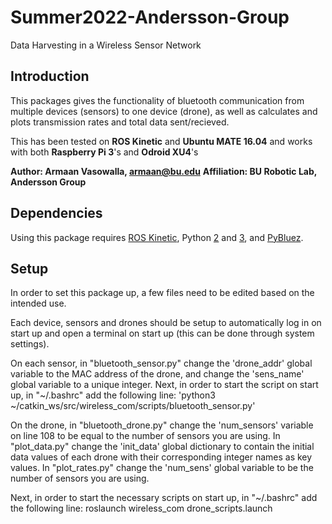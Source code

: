 # Summer2022-Andersson-Group
Data Harvesting in a Wireless Sensor Network

## Introduction

This packages gives the functionality of bluetooth communication from multiple devices (sensors) to one device (drone), as well as calculates and plots transmission rates and total data sent/recieved.

This has been tested on **ROS Kinetic** and **Ubuntu MATE 16.04** and works with both **Raspberry Pi 3**'s and **Odroid XU4**'s

**Author: Armaan Vasowalla, armaan@bu.edu**
**Affiliation: BU Robotic Lab, Andersson Group**

## Dependencies

Using this package requires [ROS Kinetic](http://wiki.ros.org), Python [2](https://docs.python.org/2.7/) and [3](https://docs.python.org/3/), and [PyBluez](https://pybluez.readthedocs.io/en/latest/).

## Setup

In order to set this package up, a few files need to be edited based on the intended use.

Each device, sensors and drones should be setup to automatically log in on start up and open a terminal on start up (this can be done through system settings).

On each sensor, in "bluetooth_sensor.py" change the 'drone_addr' global variable to the MAC address of the drone, and change the 'sens_name' global variable to a unique integer.
Next, in order to start the script on start up, in "~/.bashrc" add the following line:
'python3 ~/catkin_ws/src/wireless_com/scripts/bluetooth_sensor.py'

On the drone, in "bluetooth_drone.py" change the 'num_sensors' variable on line 108 to be equal to the number of sensors you are using. In "plot_data.py" change the 'init_data' global dictionary to contain the initial data values of each drone with their corresponding integer names as key values. In "plot_rates.py" change the 'num_sens' global variable to be the number of sensors you are using.

Next, in order to start the necessary scripts on start up, in "~/.bashrc" add the following line:
roslaunch wireless_com drone_scripts.launch
